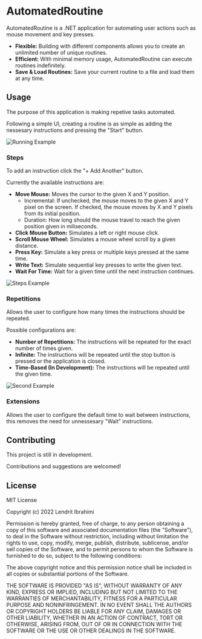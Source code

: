 # AutomatedRoutine

AutomatedRoutine is a .NET application for automating user actions such as mouse movement and key presses.

* **Flexible:** Building with different components allows you to create an unlimited number of unique routines.
* **Efficient:** With minimal memory usage, AutomatedRoutine can execute routines indefinitely.
* **Save & Load Routines:** Save your current routine to a file and load them at any time.

## Usage

The purpose of this application is making repetive tasks automated.

Following a simple UI, creating a routine is as simple as adding the nessesary instructions and pressing the "Start" button.

![Running Example](https://drive.google.com/uc?export=view&id=11vRdBc8jyRB8pqGmItFKwIldEMgvamNt)

### Steps

To add an instruction click the "+ Add Another" button.

Currently the available instructions are:
* **Move Mouse:** Moves the cursor to the given X and Y position.   
    - Incremental: 
      If unchecked, the mouse moves to the given X and Y pixel on the screen.
      If checked, the mouse moves by X and Y pixels from its initial position.
    - Duration: How long should the mouse travel to reach the given position given in miliseconds.
* **Click Mouse Button:** Simulates a left or right mouse click.
* **Scroll Mouse Wheel:** Simulates a mouse wheel scroll by a given distance.
* **Press Key:** Simulate a key press or multiple keys pressed at the same time.
* **Write Text:** Simulate sequential key presses to write the given text.
* **Wait For Time:** Wait for a given time until the next instruction continues.

![Steps Example](https://drive.google.com/uc?export=view&id=11ENbwK7gXDnTmDSKt_8TzJ36uMVwEPhM)



### Repetitions

Allows the user to configure how many times the instructions should be repeated.

Possible configurations are:
* **Number of Repetitions:** The instructions will be repeated for the exact number of times given. 
* **Infinite:** The instructions will be repeated until the stop button is pressed or the application is closed.
* **Time-Based (In Development):** The instructions will be repeated until the given time. 
 
![Second Example](https://drive.google.com/uc?export=view&id=1RsXNVGgFGHCvNcnIswKIZLibqwktcH8R)

### Extensions

Allows the user to configure the default time to wait between instructions, this removes the need for unnessesary "Wait" instructions.



## Contributing

This project is still in development.

Contributions and suggestions are welcomed!

## License 

MIT License

Copyright (c) 2022 Lendrit Ibrahimi

Permission is hereby granted, free of charge, to any person obtaining a copy
of this software and associated documentation files (the "Software"), to deal
in the Software without restriction, including without limitation the rights
to use, copy, modify, merge, publish, distribute, sublicense, and/or sell
copies of the Software, and to permit persons to whom the Software is
furnished to do so, subject to the following conditions:

The above copyright notice and this permission notice shall be included in all
copies or substantial portions of the Software.

THE SOFTWARE IS PROVIDED "AS IS", WITHOUT WARRANTY OF ANY KIND, EXPRESS OR
IMPLIED, INCLUDING BUT NOT LIMITED TO THE WARRANTIES OF MERCHANTABILITY,
FITNESS FOR A PARTICULAR PURPOSE AND NONINFRINGEMENT. IN NO EVENT SHALL THE
AUTHORS OR COPYRIGHT HOLDERS BE LIABLE FOR ANY CLAIM, DAMAGES OR OTHER
LIABILITY, WHETHER IN AN ACTION OF CONTRACT, TORT OR OTHERWISE, ARISING FROM,
OUT OF OR IN CONNECTION WITH THE SOFTWARE OR THE USE OR OTHER DEALINGS IN THE
SOFTWARE.

